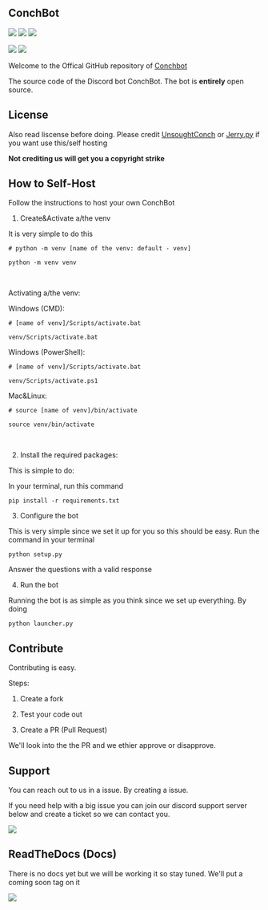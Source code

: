 ## ConchBot

[![](https://img.shields.io/badge/Discord-ConchBot%20Support-blue)](https://discord.gg/3vzm7gt9Jy) [![](https://img.shields.io/badge/Discord-ConchBot%20Development%20Server-blue)](https://discord.gg/FxBVy86nnG) [![](https://img.shields.io/badge/Vote-ConchBot-blue)](https://top.gg/bot/733467297666170980)

![](https://img.shields.io/discord/793898305176338453?color=blue&label=Conchbot%20Support%20Server&style=for-the-badge) ![](https://img.shields.io/discord/842232034356756502?color=blue&label=Conchbot%20Development%20Server&style=for-the-badge)





Welcome to the Offical GitHub repository of [Conchbot](https://github.com/ConchDev/ConchBot/)

The source code of the Discord bot ConchBot. The bot is **entirely** open source.




## License

Also read liscense before doing. Please credit [UnsoughtConch](https://github.com/ConchDev) or [Jerry.py](https://github.com/Jerry-py) if you want use this/self hosting

**Not crediting us will get you a copyright strike**


## How to Self-Host
Follow the instructions to host your own ConchBot

1. Create&Activate a/the venv

It is very simple to do this

```
# python -m venv [name of the venv: default - venv]

python -m venv venv
```
<br>

Activating a/the venv:


Windows (CMD):


```
# [name of venv]/Scripts/activate.bat

venv/Scripts/activate.bat
```

Windows (PowerShell):

```
# [name of venv]/Scripts/activate.bat

venv/Scripts/activate.ps1
```

Mac&Linux:

```
# source [name of venv]/bin/activate

source venv/bin/activate
```

<br>

2. Install the required packages:

This is simple to do:

In your terminal, run this command
```
pip install -r requirements.txt
```

3. Configure the bot

This is very simple since we set it up for you so this should be easy. Run the command in your terminal

```
python setup.py
```
Answer the questions with a valid response

4. Run the bot

Running the bot is as simple as you think since we set up everything. By doing

```
python launcher.py
```


## Contribute

Contributing is easy.

Steps:
1. Create a fork

2. Test your code out

3. Create a PR (Pull Request)

We'll look into the the PR and we ethier approve or disapprove.



## Support 

You can reach out to us in a issue. By creating a issue. 

If you need help with a big issue you can join our discord support server below and create a ticket so we can contact you.

[![](https://img.shields.io/badge/Discord-ConchBot%20Support-blue)]() 



## ReadTheDocs (Docs)

There is no docs yet but we will be working it so stay tuned. We'll put a coming soon tag on it

![](https://th.bing.com/th/id/R0e9a9adfa101cdd79c06b36f45629620?rik=DtpSjWwnbEjBng&riu=http%3a%2f%2fwichitaarts.com%2fwp-content%2fuploads%2f2017%2f03%2fshutterstock_285426443.jpg&ehk=Gd3LdnSFNaeYE6YXLcrc3HEaFvOJdNpJM9%2fHfYdnBIQ%3d&risl=&pid=ImgRaw)
